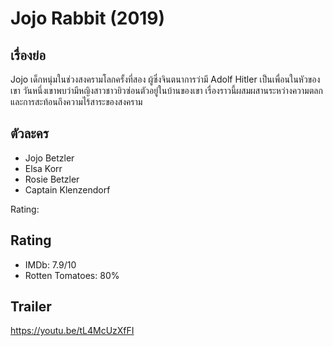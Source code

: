 #  Jojo Rabbit (2019)

## เรื่องย่อ
 Jojo เด็กหนุ่มในช่วงสงครามโลกครั้งที่สอง ผู้ซึ่งจินตนาการว่ามี Adolf Hitler เป็นเพื่อนในหัวของเขา วันหนึ่งเขาพบว่ามีหญิงสาวชาวยิวซ่อนตัวอยู่ในบ้านของเขา เรื่องราวนี้ผสมผสานระหว่างความตลกและการสะท้อนถึงความไร้สาระของสงคราม

## ตัวละคร
- Jojo Betzler
- Elsa Korr
- Rosie Betzler
- Captain Klenzendorf

Rating:

## Rating
- IMDb: 7.9/10
- Rotten Tomatoes: 80%

## Trailer
https://youtu.be/tL4McUzXfFI